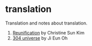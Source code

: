 # translation

Translation and notes about translation. 


1. [Reunification](https://github.com/tchoi8/translation/tree/master/reunification) by Christine Sun Kim 
2. [304 universe](https://github.com/tchoi8/translation/tree/master/304universe) by Ji Eun Oh